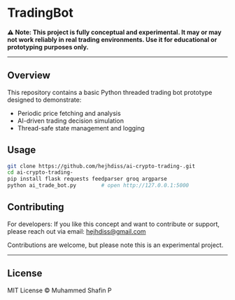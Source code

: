 # TradingBot

**⚠️ Note: This project is fully conceptual and experimental. It may or may not work reliably in real trading environments. Use it for educational or prototyping purposes only.**

---

## Overview

This repository contains a basic Python threaded trading bot prototype designed to demonstrate:

- Periodic price fetching and analysis  
- AI-driven trading decision simulation  
- Thread-safe state management and logging  

## Usage

```bash
git clone https://github.com/hejhdiss/ai-crypto-trading-.git
cd ai-crypto-trading-
pip install flask requests feedparser groq argparse
python ai_trade_bot.py        # open http://127.0.0.1:5000
```

## Contributing

For developers: If you like this concept and want to contribute or support, please reach out via email: hejhdiss@gmail.com

Contributions are welcome, but please note this is an experimental project.

---

## License

MIT License © Muhammed Shafin P

